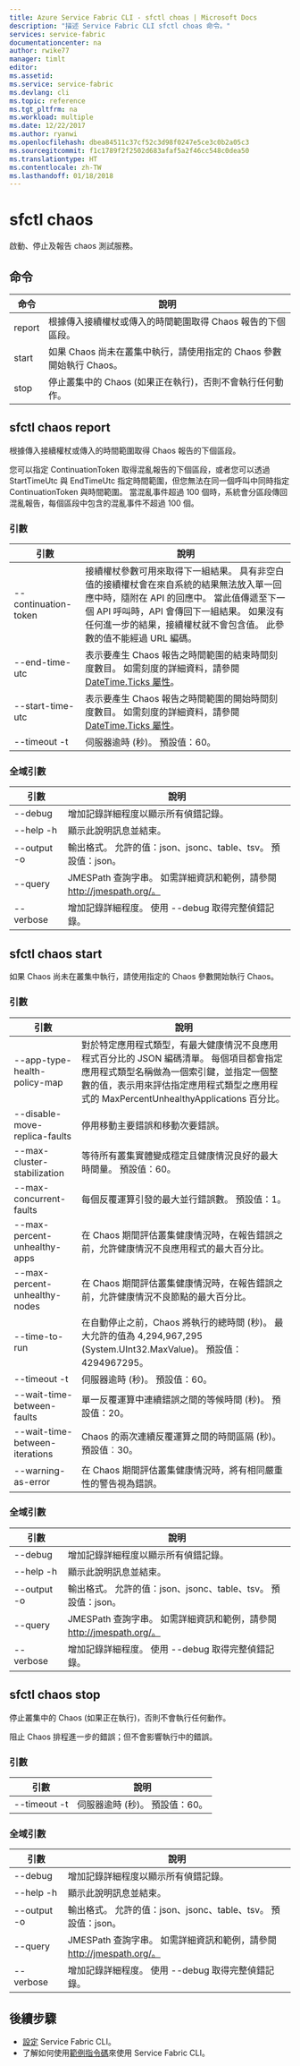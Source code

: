 ```yaml
---
title: Azure Service Fabric CLI - sfctl choas | Microsoft Docs
description: "描述 Service Fabric CLI sfctl choas 命令。"
services: service-fabric
documentationcenter: na
author: rwike77
manager: timlt
editor: 
ms.assetid: 
ms.service: service-fabric
ms.devlang: cli
ms.topic: reference
ms.tgt_pltfrm: na
ms.workload: multiple
ms.date: 12/22/2017
ms.author: ryanwi
ms.openlocfilehash: dbea84511c37cf52c3d98f0247e5ce3c0b2a05c3
ms.sourcegitcommit: f1c1789f2f2502d683afaf5a2f46cc548c0dea50
ms.translationtype: HT
ms.contentlocale: zh-TW
ms.lasthandoff: 01/18/2018
---
```

# <a name="sfctl-chaos"></a>sfctl chaos
啟動、停止及報告 chaos 測試服務。

## <a name="commands"></a>命令

|命令|說明|
| --- | --- |
|    report| 根據傳入接續權杖或傳入的時間範圍取得 Chaos 報告的下個區段。|
|    start | 如果 Chaos 尚未在叢集中執行，請使用指定的 Chaos 參數開始執行 Chaos。|
|    stop  | 停止叢集中的 Chaos (如果正在執行)，否則不會執行任何動作。|


## <a name="sfctl-chaos-report"></a>sfctl chaos report
根據傳入接續權杖或傳入的時間範圍取得 Chaos 報告的下個區段。

您可以指定 ContinuationToken 取得混亂報告的下個區段，或者您可以透過 StartTimeUtc 與 EndTimeUtc 指定時間範圍，但您無法在同一個呼叫中同時指定 ContinuationToken 與時間範圍。 當混亂事件超過 100 個時，系統會分區段傳回混亂報告，每個區段中包含的混亂事件不超過 100 個。 

### <a name="arguments"></a>引數

|引數|說明|
| --- | --- |
| --continuation-token| 接續權杖參數可用來取得下一組結果。 具有非空白值的接續權杖會在來自系統的結果無法放入單一回應中時，隨附在 API 的回應中。 當此值傳遞至下一個 API 呼叫時，API 會傳回下一組結果。 如果沒有任何進一步的結果，接續權杖就不會包含值。 此參數的值不能經過 URL 編碼。|
| --end-time-utc   | 表示要產生 Chaos 報告之時間範圍的結束時間刻度數目。 如需刻度的詳細資料，請參閱 [DateTime.Ticks 屬性](https://msdn.microsoft.com/en-us/library/system.datetime.ticks%28v=vs.110%29)。|
| --start-time-utc | 表示要產生 Chaos 報告之時間範圍的開始時間刻度數目。 如需刻度的詳細資料，請參閱 [DateTime.Ticks 屬性](https://msdn.microsoft.com/en-us/library/system.datetime.ticks%28v=vs.110%29)。|
| --timeout -t     | 伺服器逾時 (秒)。  預設值：60。|

### <a name="global-arguments"></a>全域引數

|引數|說明|
| --- | --- |
| --debug          | 增加記錄詳細程度以顯示所有偵錯記錄。|
| --help -h        | 顯示此說明訊息並結束。|
| --output -o      | 輸出格式。  允許的值：json、jsonc、table、tsv。  預設值：json。|
| --query          | JMESPath 查詢字串。 如需詳細資訊和範例，請參閱 http://jmespath.org/。|
| --verbose        | 增加記錄詳細程度。 使用 --debug 取得完整偵錯記錄。|

## <a name="sfctl-chaos-start"></a>sfctl chaos start
如果 Chaos 尚未在叢集中執行，請使用指定的 Chaos 參數開始執行 Chaos。

### <a name="arguments"></a>引數

|引數|說明|
| --- | --- |
| --app-type-health-policy-map  | 對於特定應用程式類型，有最大健康情況不良應用程式百分比的 JSON 編碼清單。 每個項目都會指定應用程式類型名稱做為一個索引鍵，並指定一個整數的值，表示用來評估指定應用程式類型之應用程式的 MaxPercentUnhealthyApplications 百分比。|
| --disable-move-replica-faults | 停用移動主要錯誤和移動次要錯誤。|
| --max-cluster-stabilization| 等待所有叢集實體變成穩定且健康情況良好的最大時間量。  預設值：60。|
| --max-concurrent-faults    | 每個反覆運算引發的最大並行錯誤數。           預設值：1。|
| --max-percent-unhealthy-apps  | 在 Chaos 期間評估叢集健康情況時，在報告錯誤之前，允許健康情況不良應用程式的最大百分比。|
| --max-percent-unhealthy-nodes | 在 Chaos 期間評估叢集健康情況時，在報告錯誤之前，允許健康情況不良節點的最大百分比。|
| --time-to-run              | 在自動停止之前，Chaos 將執行的總時間 (秒)。 最大允許的值為 4,294,967,295 (System.UInt32.MaxValue)。  預設值：4294967295。|
| --timeout -t               | 伺服器逾時 (秒)。  預設值：60。|
| --wait-time-between-faults | 單一反覆運算中連續錯誤之間的等候時間 (秒)。  預設值：20。|
| --wait-time-between-iterations| Chaos 的兩次連續反覆運算之間的時間區隔 (秒)。  預設值︰30。|
| --warning-as-error         | 在 Chaos 期間評估叢集健康情況時，將有相同嚴重性的警告視為錯誤。|

### <a name="global-arguments"></a>全域引數

|引數|說明|
| --- | --- |
| --debug                    | 增加記錄詳細程度以顯示所有偵錯記錄。|
| --help -h                  | 顯示此說明訊息並結束。|
| --output -o                | 輸出格式。  允許的值：json、jsonc、table、tsv。           預設值：json。|
| --query                    | JMESPath 查詢字串。 如需詳細資訊和範例，請參閱 http://jmespath.org/。|
| --verbose                  | 增加記錄詳細程度。 使用 --debug 取得完整偵錯記錄。|

## <a name="sfctl-chaos-stop"></a>sfctl chaos stop
停止叢集中的 Chaos (如果正在執行)，否則不會執行任何動作。

阻止 Chaos 排程進一步的錯誤；但不會影響執行中的錯誤。

### <a name="arguments"></a>引數

|引數|說明|
| --- | --- |
| --timeout -t| 伺服器逾時 (秒)。  預設值：60。|

### <a name="global-arguments"></a>全域引數

|引數|說明|
| --- | --- |
| --debug  | 增加記錄詳細程度以顯示所有偵錯記錄。|
| --help -h| 顯示此說明訊息並結束。|
| --output -o | 輸出格式。  允許的值：json、jsonc、table、tsv。  預設值：json。|
| --query  | JMESPath 查詢字串。 如需詳細資訊和範例，請參閱 http://jmespath.org/。|
| --verbose| 增加記錄詳細程度。 使用 --debug 取得完整偵錯記錄。|

## <a name="next-steps"></a>後續步驟
- [設定](service-fabric-cli.md) Service Fabric CLI。
- 了解如何使用[範例指令碼](/azure/service-fabric/scripts/sfctl-upgrade-application)來使用 Service Fabric CLI。
